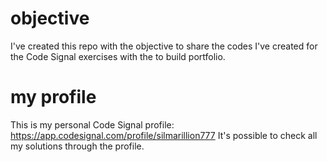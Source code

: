 # objective
I've created this repo with the objective to share the codes I've created for the Code Signal exercises with the to build portfolio.

# my profile 
This is my personal Code Signal profile: https://app.codesignal.com/profile/silmarillion777
It's possible to check all my solutions through the profile.
